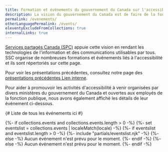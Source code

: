 ```yaml
---
title: Formation et événements du gouvernement du Canada sur l'accessibilité
description: La vision du gouvernement du Canada est de faire de la fonction publique du Canada la plus accessible et inclusive au monde.
permalink: /evenements/
otherLanguagePermalink: /events/
eleventyExcludeFromCollections: true
internalLinks: true
---
```


[Services partagés Canada (SPC)](https://www.canada.ca/fr/services-partages.html) appuie cette vision en rendant les technologies de l'information et des communications utilisables par tous. SSC organise de nombreuses formations et événements liés à l'accessibilité et ils sont répertoriés sur cette page.

Pour voir les présentations précédentes, consultez notre page des [présentations précédentes<span class="fas fa-user-lock mrgn-lft-sm" aria-hidden="true"></span><span class="wb-inv"> Lien interne</span>](https://www.gcpedia.gc.ca/wiki/Past_Presentations_%E2%80%93_SSC%E2%80%99s_Accessibility_Training_and_Events_/_Pr%C3%A9sentations_pass%C3%A9es_-_Formation_et_%C3%A9v%C3%A9nements_sur_l%27accessibilit%C3%A9_de_SPC).

Pour aider à promouvoir les activités d'accessibilité à venir organisées par divers ministères du gouvernement du Canada et ouvertes aux employés de la fonction publique, nous avons également affiché les détails de leur événement ci-dessous.

{# Liste de tous les événements ici #}

{%- if collections.events and collections.events.length > 0 -%}
  {%- set eventslist = collections.events | localeMatch(locale) -%}
  {%- if eventslist and eventslist.length > 0 -%}
    {%- include "partials/eventslist.njk" -%}
  {%- else -%}
    Aucun événement n'est prévu pour le moment.
  {%- endif -%}
{%- else -%}
  Aucun événement n'est prévu pour le moment.
{%- endif -%}
